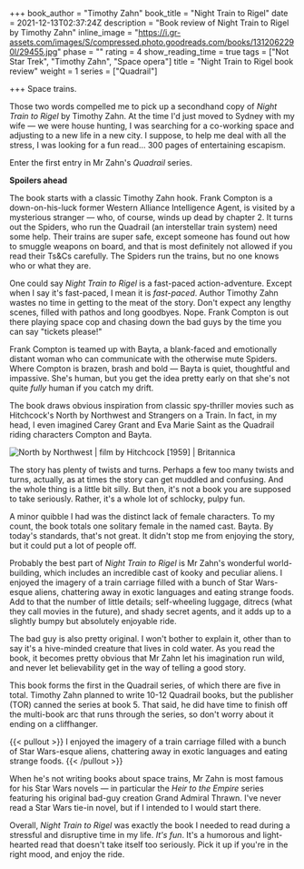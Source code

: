 +++
book_author = "Timothy Zahn"
book_title = "Night Train to Rigel"
date = 2021-12-13T02:37:24Z
description = "Book review of Night Train to Rigel by Timothy Zahn"
inline_image = "https://i.gr-assets.com/images/S/compressed.photo.goodreads.com/books/1312062290l/29455.jpg"
phase = ""
rating = 4
show_reading_time = true
tags = ["Not Star Trek", "Timothy Zahn", "Space opera"]
title = "Night Train to Rigel book review"
weight = 1
series = ["Quadrail"]

+++
Space trains.

Those two words compelled me to pick up a secondhand copy of _Night Train to Rigel_ by Timothy Zahn. At the time I'd just moved to Sydney with my wife — we were house hunting, I was searching for a co-working space and adjusting to a new life in a new city. I suppose, to help me deal with all the stress, I was looking for a fun read... 300 pages of entertaining escapism.

Enter the first entry in Mr Zahn's _Quadrail_ series.

**Spoilers ahead**

<!-- more -->

The book starts with a classic Timothy Zahn hook. Frank Compton is a down-on-his-luck former Western Alliance Intelligence Agent, is visited by a mysterious stranger — who, of course, winds up dead by chapter 2. It turns out the Spiders, who run the Quadrail (an interstellar train system) need some help. Their trains are super safe, except someone has found out how to smuggle weapons on board, and that is most definitely not allowed if you read their Ts&Cs carefully. The Spiders run the trains, but no one knows who or what they are.

One could say _Night Train to Rigel_ is a fast-paced action-adventure. Except when I say it's fast-paced, I mean it is _fast-paced_. Author Timothy Zahn wastes no time in getting to the meat of the story. Don't expect any lengthy scenes, filled with pathos and long goodbyes. Nope. Frank Compton is out there playing space cop and chasing down the bad guys by the time you can say "tickets please!"

Frank Compton is teamed up with Bayta, a blank-faced and emotionally distant woman who can communicate with the otherwise mute Spiders. Where Compton is brazen, brash and bold — Bayta is quiet, thoughtful and impassive. She's human, but you get the idea pretty early on that she's not quite _fully_ human if you catch my drift.

The book draws obvious inspiration from classic spy-thriller movies such as Hitchcock's North by Northwest and Strangers on a Train. In fact, in my head, I even imagined Carey Grant and Eva Marie Saint as the Quadrail riding characters Compton and Bayta.

![North by Northwest | film by Hitchcock \[1959\] | Britannica](https://cdn.britannica.com/00/176700-050-E8006364/Cary-Grant-North-Northwest-Eva-Marie-Saint.jpg "Frank and Bayta, is that you?")

The story has plenty of twists and turns. Perhaps a few too many twists and turns, actually, as at times the story can get muddled and confusing. And the whole thing is a little bit silly. But then, it's not a book you are supposed to take seriously. Rather, it's a whole lot of schlocky, pulpy fun.

A minor quibble I had was the distinct lack of female characters. To my count, the book totals one solitary female in the named cast. Bayta. By today's standards, that's not great. It didn't stop me from enjoying the story, but it could put a lot of people off. 

Probably the best part of _Night Train to Rigel_ is Mr Zahn's wonderful world-building, which includes an incredible cast of kooky and peculiar aliens. I enjoyed the imagery of a train carriage filled with a bunch of Star Wars-esque aliens, chattering away in exotic languages and eating strange foods. Add to that the number of little details; self-wheeling luggage, ditrecs (what they call movies in the future), and shady secret agents, and it adds up to a slightly bumpy but absolutely enjoyable ride.

The bad guy is also pretty original. I won't bother to explain it, other than to say it's a hive-minded creature that lives in cold water. As you read the book, it becomes pretty obvious that Mr Zahn let his imagination run wild, and never let believability get in the way of telling a good story.

This book forms the first in the Quadrail series, of which there are five in total. Timothy Zahn planned to write 10-12 Quadrail books, but the publisher (TOR) canned the series at book 5. That said, he did have time to finish off the multi-book arc that runs through the series, so don't worry about it ending on a cliffhanger.

{{< pullout >}}
I enjoyed the imagery of a train carriage filled with a bunch of Star Wars-esque aliens, chattering away in exotic languages and eating strange foods.
{{< /pullout >}}

When he's not writing books about space trains, Mr Zahn is most famous for his Star Wars novels — in particular the _Heir to the Empire_ series featuring his original bad-guy creation Grand Admiral Thrawn. I've never read a Star Wars tie-in novel, but if I intended to I would start there.

Overall, _Night Train to Rigel_ was exactly the book I needed to read during a stressful and disruptive time in my life. _It's fun_. It's a humorous and light-hearted read that doesn't take itself too seriously. Pick it up if you're in the right mood, and enjoy the ride.
